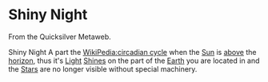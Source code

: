 
# Shiny Night

From the Quicksilver Metaweb.

 Shiny Night 
A part the [WikiPedia:circadian cycle](/) when the [Sun](/sun) is [above](/above) the [horizon](/horizon), thus it's [Light](/light) [Shines](/shine) on the part of the [Earth](/earth) you are located in and the [Stars](/stars) are no longer visible without special machinery.
